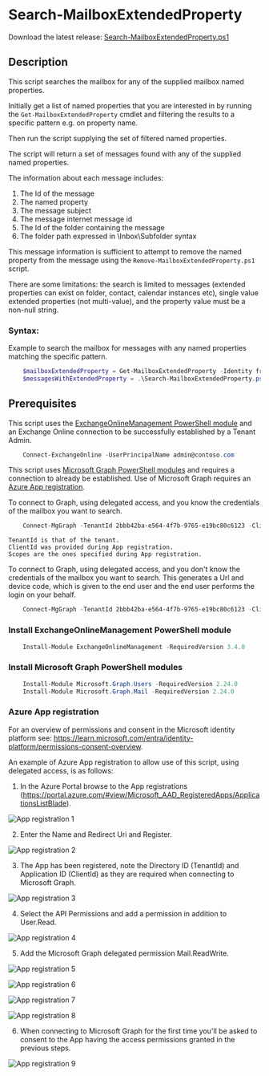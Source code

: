 # Search-MailboxExtendedProperty

Download the latest release: [Search-MailboxExtendedProperty.ps1](https://github.com/microsoft/CSS-Exchange/releases/latest/download/Search-MailboxExtendedProperty.ps1)

## Description

This script searches the mailbox for any of the supplied mailbox named properties.

Initially get a list of named properties that you are interested in by running the `Get-MailboxExtendedProperty` cmdlet and filtering the results to a specific pattern e.g. on property name.

Then run the script supplying the set of filtered named properties.

The script will return a set of messages found with any of the supplied named properties.

The information about each message includes:
1. The Id of the message
2. The named property
3. The message subject
4. The message internet message id
5. The Id of the folder containing the message
6. The folder path expressed in \Inbox\Subfolder syntax

This message information is sufficient to attempt to remove the named property from the message using the `Remove-MailboxExtendedProperty.ps1` script.

There are some limitations: the search is limited to messages (extended properties can exist on folder, contact, calendar instances etc), single value extended properties (not multi-value), and the property value must be a non-null string.

### Syntax:

Example to search the mailbox for messages with any named properties matching the specific pattern.
```PowerShell
    $mailboxExtendedProperty = Get-MailboxExtendedProperty -Identity fred@contoso.com | Where-Object { $_.PropertyName -like '*Some Pattern*' }
    $messagesWithExtendedProperty = .\Search-MailboxExtendedProperty.ps1 -MailboxExtendedProperty $mailboxExtendedProperty
```

## Prerequisites

This script uses the [ExchangeOnlineManagement PowerShell module](#install-exchangeonlinemanagement-powershell-module) and an Exchange Online connection to be successfully established by a Tenant Admin.

```PowerShell
    Connect-ExchangeOnline -UserPrincipalName admin@contoso.com
```

This script uses [Microsoft Graph PowerShell modules](#install-microsoft-graph-powershell-modules) and requires a connection to already be established. Use of Microsoft Graph requires an [Azure App registration](#azure-app-registration).

To connect to Graph, using delegated access, and you know the credentials of the mailbox you want to search.

```PowerShell
    Connect-MgGraph -TenantId 2bbb42ba-e564-4f7b-9765-e19bc80c6123 -ClientId 8af900d8-db73-4918-81ef-3d35a873b6b2 -Scopes "User.Read Mail.ReadWrite"
```

    TenantId is that of the tenant.
    ClientId was provided during App registration.
    Scopes are the ones specified during App registration.

To connect to Graph, using delegated access, and you don't know the credentials of the mailbox you want to search. This generates a Url and device code, which is given to the end user and the end user performs the login on your behalf.

```PowerShell
    Connect-MgGraph -TenantId 2bbb42ba-e564-4f7b-9765-e19bc80c6123 -ClientId 8af900d8-db73-4918-81ef-3d35a873b6b2 -Scopes "User.Read Mail.ReadWrite" -UseDeviceCode
```

### Install ExchangeOnlineManagement PowerShell module

``` PowerShell
    Install-Module ExchangeOnlineManagement -RequiredVersion 3.4.0
```

### Install Microsoft Graph PowerShell modules

``` PowerShell
    Install-Module Microsoft.Graph.Users -RequiredVersion 2.24.0
    Install-Module Microsoft.Graph.Mail -RequiredVersion 2.24.0
```

### Azure App registration

For an overview of permissions and consent in the Microsoft identity platform see: https://learn.microsoft.com/entra/identity-platform/permissions-consent-overview.

An example of Azure App registration to allow use of this script, using delegated access, is as follows:

1. In the Azure Portal browse to the App registrations (https://portal.azure.com/#view/Microsoft_AAD_RegisteredApps/ApplicationsListBlade).

![App registration 1](img/CreateAzureAppGraphApi1.png)

2. Enter the Name and Redirect Uri and Register.

![App registration 2](img/CreateAzureAppGraphApi2.png)

3. The App has been registered, note the Directory ID (TenantId) and Application ID (ClientId) as they are required when connecting to Microsoft Graph.

![App registration 3](img/CreateAzureAppGraphApi3.png)

4. Select the API Permissions and add a permission in addition to User.Read.

![App registration 4](img/CreateAzureAppGraphApi4.png)

5. Add the Microsoft Graph delegated permission Mail.ReadWrite.

![App registration 5](img/CreateAzureAppGraphApi5.png)

![App registration 6](img/CreateAzureAppGraphApi6.png)

![App registration 7](img/CreateAzureAppGraphApi7.png)

![App registration 8](img/CreateAzureAppGraphApi8.png)

6. When connecting to Microsoft Graph for the first time you'll be asked to consent to the App having the access permissions granted in the previous steps.

![App registration 9](img/CreateAzureAppGraphApi9.png)
